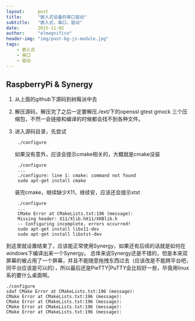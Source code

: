 ```yaml
---
layout:     post
title:      "嵌入式设备的串口驱动"
subtitle:   "嵌入式，串口，驱动"
date:       2015-11-02
author:     "elmagnifico"
header-img: "img/post-bg-js-module.jpg"
tags:
    - 嵌入式
    - 串口
    - 驱动
---
```

## RaspberryPi & Synergy

1. 从上面的github下源码到树莓派中去

2. 解压源码，解压完了之后一定要解压./ext/下的openssl gtest gmock 三个压缩包，不然一会链接和编译的时候都会找不到各种文件。

3. 进入源码目录，先尝试

		
		./configure
		

   如果没有意外，应该会提示cmake相关的，大概就是cmake没装

		
		./configure
		...
		./configure: line 1: cmake: command not found
		sudo apt-get install cmake
		

   装完cmake，继续缺少X11，继续安，应该还会提示xtst

		
		./configure
		...
		CMake Error at CMakeLists.txt:196 (message):
		Missing header: X11/Xlib.hX11/XKBlib.h
		-- Configuring incomplete, errors occurred!
		sudo apt-get install libx11-dev
		sudo apt-get install libxtst-dev
		
到这里就设置结束了，应该能正常使用Synergy，如果还有后续的话就是如何在windows下编译出来一个Synergy。
总体来说Synergy还是不错的，但是本来双屏幕的被占用了一个屏幕，并且不能随意拖拽东西过去（应该改是不能跨平台吧，同平台应该是可以的），所以最后还是PieTTY|PuTTY会比较好一些，毕竟用linux系的要什么桌面啊。

    ./configure
    sdaf CMake Error at CMakeLists.txt:196 (message):
    CMake Error at CMakeLists.txt:196 (message):
    CMake Error at CMakeLists.txt:196 (message):
    CMake Error at CMakeLists.txt:196 (message):
    CMake Error at CMakeLists.txt:196 (message):





